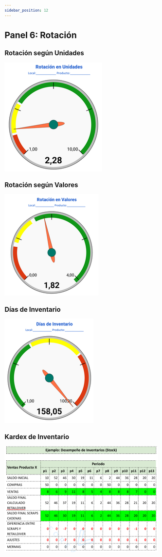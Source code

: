 ```yaml
---
sidebar_position: 12
---
```

# Panel 6: Rotación

## Rotación según Unidades
![Rotación según Unidades](../../static/img/rotacionunidades.png)

## Rotación según Valores
![Rotación según Valores](../../static/img/rotacionenvalores.png)

## Días de Inventario
![Días de Inventario](../../static/img/diasdeinventario.png)

## Kardex de Inventario
![Kardex de Inventario](../../static/img/kardex.png)